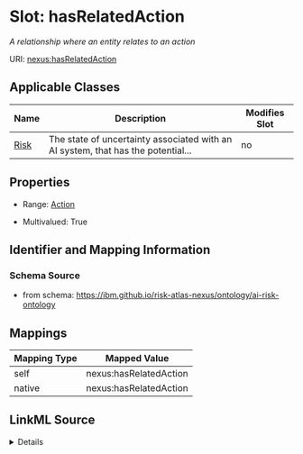 

# Slot: hasRelatedAction


_A relationship where an entity relates to an action_





URI: [nexus:hasRelatedAction](https://ibm.github.io/risk-atlas-nexus/ontology/hasRelatedAction)



<!-- no inheritance hierarchy -->





## Applicable Classes

| Name | Description | Modifies Slot |
| --- | --- | --- |
| [Risk](Risk.md) | The state of uncertainty associated with an AI system, that has the potential... |  no  |







## Properties

* Range: [Action](Action.md)

* Multivalued: True





## Identifier and Mapping Information







### Schema Source


* from schema: https://ibm.github.io/risk-atlas-nexus/ontology/ai-risk-ontology




## Mappings

| Mapping Type | Mapped Value |
| ---  | ---  |
| self | nexus:hasRelatedAction |
| native | nexus:hasRelatedAction |




## LinkML Source

<details>
```yaml
name: hasRelatedAction
description: A relationship where an entity relates to an action
from_schema: https://ibm.github.io/risk-atlas-nexus/ontology/ai-risk-ontology
rank: 1000
alias: hasRelatedAction
domain_of:
- Risk
range: Action
multivalued: true
inlined: false

```
</details>

